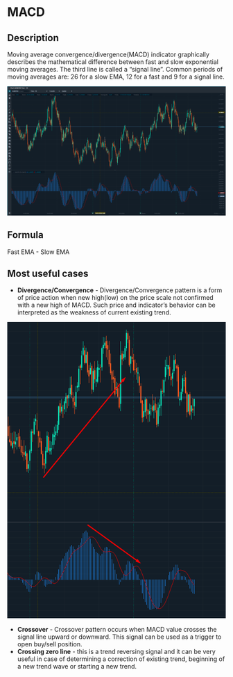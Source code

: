 # MACD

## Description

Moving average convergence/divergence\(MACD\) indicator graphically describes the mathematical difference between fast and slow exponential moving averages. The third line is called a “signal line”. Common periods of moving averages are: 26 for a slow EMA, 12 for a fast and 9 for a signal line.

![](../../../../.gitbook/assets/screenshot_4.png)

## Formula

Fast EMA - Slow EMA

## Most useful cases

* **Divergence/Convergence** - Divergence/Convergence pattern is a form of price action when new high\(low\) on the price scale not confirmed with a new high of  MACD. Such price and indicator’s behavior can be interpreted as the weakness of current existing trend.

![](../../../../.gitbook/assets/screenshot_3.png)

* **Crossover** - Crossover pattern occurs when MACD value crosses the signal line upward or downward. This signal can be used as a trigger to open buy/sell position.
* **Crossing zero line** - this is a trend reversing signal and it can be very useful in case of determining a correction of existing trend, beginning of a new trend wave or starting a new trend.

